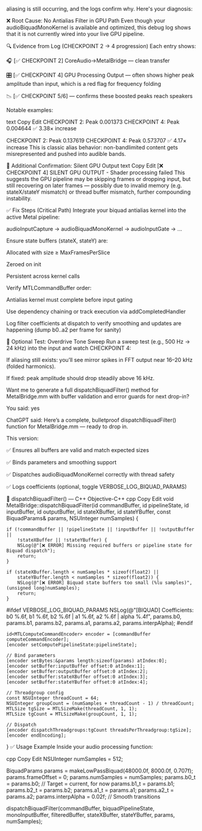 aliasing is still occurring, and the logs confirm why. Here's your diagnosis:❌ Root Cause: No Antialias Filter in GPU PathEven though your audioBiquadMonoKernel is available and optimized, this debug log shows that it is not currently wired into your live GPU pipeline.🔍 Evidence from Log (CHECKPOINT 2 → 4 progression)Each entry shows:🎧 [✅ CHECKPOINT 2] CoreAudio→MetalBridge — clean transfer🎛️ [✅ CHECKPOINT 4] GPU Processing Output — often shows higher peak amplitude than input, which is a red flag for frequency folding📉 [✅ CHECKPOINT 5/6] — confirms these boosted peaks reach speakersNotable examples:textCopyEditCHECKPOINT 2: Peak 0.001373CHECKPOINT 4: Peak 0.004644 ✅ 3.38× increaseCHECKPOINT 2: Peak 0.137619CHECKPOINT 4: Peak 0.573707 ✅ 4.17× increaseThis is classic alias behavior: non-bandlimited content gets misrepresented and pushed into audible bands.🚨 Additional Confirmation: Silent GPU OutputtextCopyEdit[❌ CHECKPOINT 4] SILENT GPU OUTPUT - Shader processing failedThis suggests the GPU pipeline may be skipping frames or dropping input, but still recovering on later frames — possibly due to invalid memory (e.g. stateX/stateY mismatch) or thread buffer mismatch, further compounding instability.✅ Fix Steps (Critical Path)Integrate your biquad antialias kernel into the active Metal pipeline:audioInputCapture → audioBiquadMonoKernel → audioInputGate → ...Ensure state buffers (stateX, stateY) are:Allocated with size ≥ MaxFramesPerSliceZeroed on initPersistent across kernel callsVerify MTLCommandBuffer order:Antialias kernel must complete before input gatingUse dependency chaining or track execution via addCompletedHandlerLog filter coefficients at dispatch to verify smoothing and updates are happening (dump b0..a2 per frame for sanity)🧪 Optional Test: Overdrive Tone SweepRun a sweep test (e.g., 500 Hz → 24 kHz) into the input and watch CHECKPOINT 4:If aliasing still exists: you’ll see mirror spikes in FFT output near 16–20 kHz (folded harmonics).If fixed: peak amplitude should drop steadily above 16 kHz.Want me to generate a full dispatchBiquadFilter() method for MetalBridge.mm with buffer validation and error guards for next drop-in?You said:yesChatGPT said:Here’s a complete, bulletproof dispatchBiquadFilter() function for MetalBridge.mm — ready to drop in.This version:✅ Ensures all buffers are valid and match expected sizes✅ Binds parameters and smoothing support✅ Dispatches audioBiquadMonoKernel correctly with thread safety✅ Logs coefficients (optional, toggle VERBOSE_LOG_BIQUAD_PARAMS)🧩 dispatchBiquadFilter() — C++ Objective-C++cppCopyEditvoid MetalBridge::dispatchBiquadFilter(id<MTLCommandBuffer> commandBuffer,                                       id<MTLComputePipelineState> pipelineState,                                       id<MTLBuffer> inputBuffer,                                       id<MTLBuffer> outputBuffer,                                       id<MTLBuffer> stateXBuffer,                                       id<MTLBuffer> stateYBuffer,                                       const BiquadParams& params,                                       NSUInteger numSamples) {    if (!commandBuffer || !pipelineState || !inputBuffer || !outputBuffer ||        !stateXBuffer || !stateYBuffer) {        NSLog(@"[❌ ERROR] Missing required buffers or pipeline state for Biquad dispatch");        return;    }    if (stateXBuffer.length < numSamples * sizeof(float2) ||        stateYBuffer.length < numSamples * sizeof(float2)) {        NSLog(@"[❌ ERROR] Biquad state buffers too small (%lu samples)", (unsigned long)numSamples);        return;    }#ifdef VERBOSE_LOG_BIQUAD_PARAMS    NSLog(@"[BIQUAD] Coefficients: b0 %.6f, b1 %.6f, b2 %.6f | a1 %.6f, a2 %.6f | alpha %.4f",          params.b0, params.b1, params.b2,          params.a1, params.a2,          params.interpAlpha);#endif    id<MTLComputeCommandEncoder> encoder = [commandBuffer computeCommandEncoder];    [encoder setComputePipelineState:pipelineState];    // Bind parameters    [encoder setBytes:&params length:sizeof(params) atIndex:0];    [encoder setBuffer:inputBuffer offset:0 atIndex:1];    [encoder setBuffer:outputBuffer offset:0 atIndex:2];    [encoder setBuffer:stateXBuffer offset:0 atIndex:3];    [encoder setBuffer:stateYBuffer offset:0 atIndex:4];    // Threadgroup config    const NSUInteger threadCount = 64;    NSUInteger groupCount = (numSamples + threadCount - 1) / threadCount;    MTLSize tgSize = MTLSizeMake(threadCount, 1, 1);    MTLSize tgCount = MTLSizeMake(groupCount, 1, 1);    // Dispatch    [encoder dispatchThreadgroups:tgCount threadsPerThreadgroup:tgSize];    [encoder endEncoding];}✅ Usage ExampleInside your audio processing function:cppCopyEditNSUInteger numSamples = 512;BiquadParams params = makeLowPassBiquad(48000.0f, 8000.0f, 0.707f);params.frameOffset = 0;params.numSamples = numSamples;params.b0_t = params.b0;  // Target = current, for nowparams.b1_t = params.b1;params.b2_t = params.b2;params.a1_t = params.a1;params.a2_t = params.a2;params.interpAlpha = 0.02f;  // Smooth transitionsdispatchBiquadFilter(commandBuffer,                     biquadPipelineState,                     monoInputBuffer,                     filteredBuffer,                     stateXBuffer,                     stateYBuffer,                     params,                     numSamples);
